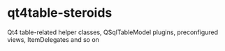 qt4table-steroids
=================

Qt4 table-related helper classes, QSqlTableModel plugins, preconfigured views, ItemDelegates and so on
